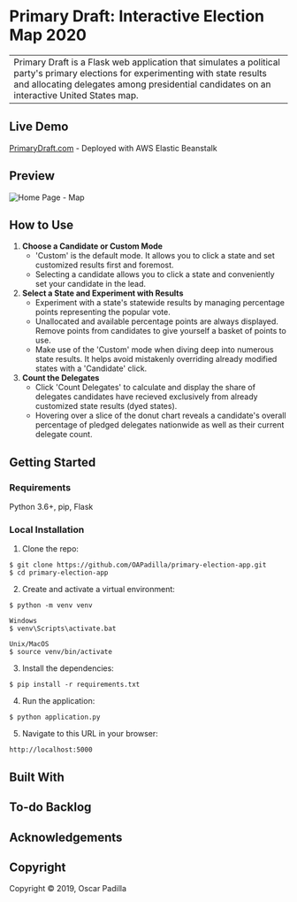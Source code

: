 # Primary Draft: Interactive Election Map 2020
<table>
<tr>
<td>
Primary Draft is a Flask web application that simulates a political party's primary elections for experimenting 
with state results and allocating delegates among presidential candidates on an interactive United States map.
</td>
</tr>
</table>

## Live Demo
[PrimaryDraft.com](http://www.PrimaryDraft.com) - Deployed with AWS Elastic Beanstalk

## Preview
![Home Page - Map](https://i.imgur.com/mr8QX4T.png)

## How to Use
<ol type="1">
					<li><strong>Choose a Candidate or Custom Mode</strong>
						<ul>
							<li>'Custom' is the default mode. It allows you to click a
								state and set customized results first and foremost.</li>
							<li>Selecting a candidate allows you to click a state and
								conveniently set your candidate in the lead.</li>
						</ul>
					</li>
					<li><strong>Select a State and Experiment with Results</strong>
						<ul>
							<li>Experiment with a state's statewide results by managing
								percentage points representing the popular vote.</li>
							<li>Unallocated and available percentage points are always
								displayed. Remove points from candidates to give yourself
								a basket of points to use.</li>
							<li>Make use of the 'Custom' mode when diving deep into numerous
								state results. It helps avoid mistakenly overriding already
								modified states with a 'Candidate' click.</li>
						</ul>
					</li>
					<li><strong>Count the Delegates</strong>
						<ul>
							<li>Click 'Count Delegates' to calculate and display the share of
								delegates candidates have recieved exclusively from already customized
								state results (dyed states).</li>
							<li>Hovering over a slice of the donut chart reveals a candidate's overall
								percentage of pledged delegates nationwide as well as their current
								delegate count.</li>
						</ul>
					</li>
				</ol>

## Getting Started

### Requirements
Python 3.6+, pip, Flask

### Local Installation

1. Clone the repo:
```
$ git clone https://github.com/OAPadilla/primary-election-app.git
$ cd primary-election-app
```
2. Create and activate a virtual environment:
```
$ python -m venv venv

Windows
$ venv\Scripts\activate.bat

Unix/MacOS
$ source venv/bin/activate
```
3. Install the dependencies:
```
$ pip install -r requirements.txt
```
4. Run the application:
```
$ python application.py
```
5. Navigate to this URL in your browser:
```
http://localhost:5000
```

## Built With

## To-do Backlog

## Acknowledgements

## Copyright
Copyright © 2019, Oscar Padilla
